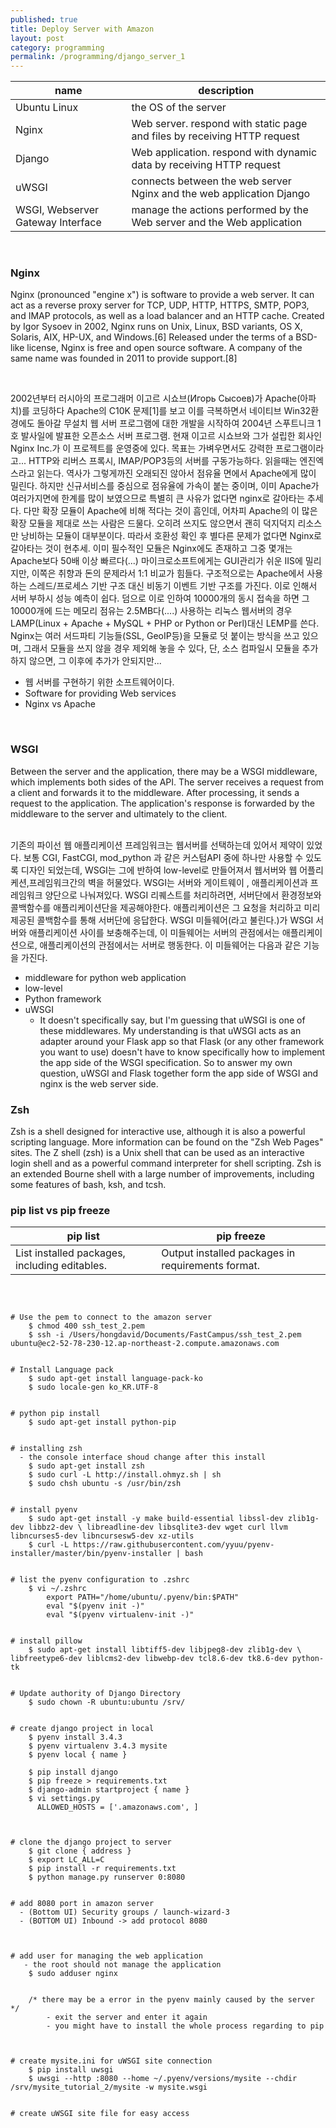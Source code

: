```yaml
---
published: true
title: Deploy Server with Amazon 
layout: post
category: programming
permalink: /programming/django_server_1
---
```



|  name  |  description | 
| --  | -- | 
| Ubuntu Linux | the OS of the server |
| Nginx| Web server. respond with static page and files by receiving HTTP request |
| Django  | Web application. respond with dynamic data by receiving HTTP request | 
| uWSGI | connects between the web server Nginx and the web application Django |
| WSGI, Webserver Gateway Interface | manage the actions performed by the Web server and the Web application |


<br> 

### Nginx

Nginx (pronounced "engine x") is software to provide a web server. It can act as a reverse proxy server for TCP, UDP, HTTP, HTTPS, SMTP, POP3, and IMAP protocols, as well as a load balancer and an HTTP cache.
Created by Igor Sysoev in 2002, Nginx runs on Unix, Linux, BSD variants, OS X, Solaris, AIX, HP-UX, and Windows.[6] Released under the terms of a BSD-like license, Nginx is free and open source software. A company of the same name was founded in 2011 to provide support.[8]
 
<br>
 
2002년부터 러시아의 프로그래머 이고르 시쇼브(Игорь Сысоев)가 Apache(아파치)를 코딩하다 Apache의 C10K 문제[1]를 보고 이를 극복하면서 네이티브 Win32환경에도 돌아갈 무설치 웹 서버 프로그램에 대한 개발을 시작하여 2004년 스푸트니크 1호 발사일에 발표한 오픈소스 서버 프로그램. 현재 이고르 시쇼브와 그가 설립한 회사인 Nginx Inc.가 이 프로젝트를 운영중에 있다. 목표는 가벼우면서도 강력한 프로그램이라고... HTTP와 리버스 프록시, IMAP/POP3등의 서버를 구동가능하다. 
읽을때는 엔진엑스라고 읽는다. 역사가 그렇게까진 오래되진 않아서 점유율 면에서 Apache에게 많이 밀린다. 하지만 신규서비스를 중심으로 점유율에 가속이 붙는 중이며, 이미 Apache가 여러가지면에 한계를 많이 보였으므로 특별히 큰 사유가 없다면 nginx로 갈아타는 추세다. 다만 확장 모듈이 Apache에 비해 적다는 것이 흠인데, 어차피 Apache의 이 많은 확장 모듈을 제대로 쓰는 사람은 드물다. 오히려 쓰지도 않으면서 괜히 덕지덕지 리소스만 낭비하는 모듈이 대부분이다. 따라서 호환성 확인 후 별다른 문제가 없다면 Nginx로 갈아타는 것이 현추세. 이미 필수적인 모듈은 Nginx에도 존재하고 그중 몇개는 Apache보다 50배 이상 빠르다(...) 마이크로소프트에게는 GUI관리가 쉬운 IIS에 밀리지만, 이쪽은 취향과 돈의 문제라서 1:1 비교가 힘들다.
구조적으로는 Apache에서 사용하는 스레드/프로세스 기반 구조 대신 비동기 이벤트 기반 구조를 가진다. 이로 인해서 서버 부하시 성능 예측이 쉽다. 덤으로 이로 인하여 10000개의 동시 접속을 하면 그 10000개에 드는 메모리 점유는 2.5MB다(....) 사용하는 리눅스 웹서버의 경우 LAMP(Linux + Apache + MySQL + PHP or Python or Perl)대신 LEMP를 쓴다. Nginx는 여러 서드파티 기능들(SSL, GeoIP등)을 모듈로 덧 붙이는 방식을 쓰고 있으며, 그래서 모듈을 쓰지 않을 경우 제외해 놓을 수 있다, 단, 소스 컴파일시 모듈을 추가하지 않으면, 그 이후에 추가가 안되지만...
 
- 웹 서버를 구현하기 위한 소프트웨어이다. 
- Software for providing Web services 
- Nginx vs Apache  


<br>

### WSGI
Between the server and the application, there may be a WSGI middleware, which implements both sides of the API. The server receives a request from a client and forwards it to the middleware. After processing, it sends a request to the application. The application's response is forwarded by the middleware to the server and ultimately to the client.

<br> 
기존의 파이선 웹 애플리케이션 프레임워크는 웹서버를 선택하는데 있어서 제약이 있었다. 보통 CGI, FastCGI, mod_python 과 같은 커스텀API 중에 하나만 사용할 수 있도록 디자인 되었는데, WSGI는 그에 반하여 low-level로 만들어져서 웹서버와 웹 어플리케션,프레임워크간의 벽을 허물었다.
WSGI는 서버와 게이트웨이 , 애플리케이션과 프레임워크 양단으로 나눠져있다. WSGI 리퀘스트를 처리하려면, 서버단에서 환경정보와 콜백함수를 애플리케이션단을 제공해야한다. 애플리케이션은 그 요청을 처리하고 미리 제공된 콜백함수를 통해 서버단에 응답한다. WSGI 미들웨어(라고 불린다.)가 WSGI 서버와 애플리케이션 사이를 보충해주는데, 이 미들웨어는 서버의 관점에서는 애플리케이션으로, 애플리케이션의 관점에서는 서버로 행동한다. 이 미들웨어는 다음과 같은 기능을 가진다.

- middleware for python web application 
- low-level 
- Python framework 
- uWSGI
  - It doesn't specifically say, but I'm guessing that uWSGI is one of these middlewares. My understanding is that uWSGI acts as an adapter around your Flask app so that Flask (or any other framework you want to use) doesn't have to know specifically how to implement the app side of the WSGI specification. So to answer my own question, uWSGI and Flask together form the app side of WSGI and nginx is the web server side.


### Zsh 

Zsh is a shell designed for interactive use, although it is also a powerful scripting language. More information can be found on the "Zsh Web Pages" sites.
The Z shell (zsh) is a Unix shell that can be used as an interactive login shell and as a powerful command interpreter for shell scripting. Zsh is an extended Bourne shell with a large number of improvements, including some features of bash, ksh, and tcsh.


### pip list vs pip freeze 

| pip list | pip freeze | 
| -- | -- | 
| List installed packages, including editables. | Output installed packages in requirements format. | 


<br>

```

# Use the pem to connect to the amazon server 
    $ chmod 400 ssh_test_2.pem
    $ ssh -i /Users/hongdavid/Documents/FastCampus/ssh_test_2.pem ubuntu@ec2-52-78-230-12.ap-northeast-2.compute.amazonaws.com


# Install Language pack 
    $ sudo apt-get install language-pack-ko
    $ sudo locale-gen ko_KR.UTF-8


# python pip install 
    $ sudo apt-get install python-pip
 

# installing zsh 
  - the console interface shoud change after this install 
    $ sudo apt-get install zsh
    $ sudo curl -L http://install.ohmyz.sh | sh
    $ sudo chsh ubuntu -s /usr/bin/zsh


# install pyenv 
    $ sudo apt-get install -y make build-essential libssl-dev zlib1g-dev libbz2-dev \ libreadline-dev libsqlite3-dev wget curl llvm libncurses5-dev libncursesw5-dev xz-utils
    $ curl -L https://raw.githubusercontent.com/yyuu/pyenv-installer/master/bin/pyenv-installer | bash


# list the pyenv configuration to .zshrc 
    $ vi ~/.zshrc
        export PATH="/home/ubuntu/.pyenv/bin:$PATH"
        eval "$(pyenv init -)"
        eval "$(pyenv virtualenv-init -)" 


# install pillow 
    $ sudo apt-get install libtiff5-dev libjpeg8-dev zlib1g-dev \ libfreetype6-dev liblcms2-dev libwebp-dev tcl8.6-dev tk8.6-dev python-tk
    
    
# Update authority of Django Directory 
    $ sudo chown -R ubuntu:ubuntu /srv/ 


# create django project in local
    $ pyenv install 3.4.3 
    $ pyenv virtualenv 3.4.3 mysite 
    $ pyenv local { name }

    $ pip install django 
    $ pip freeze > requirements.txt 
    $ django-admin startproject { name }
    $ vi settings.py 
      ALLOWED_HOSTS = ['.amazonaws.com', ]



# clone the django project to server 
    $ git clone { address }
    $ export LC_ALL=C
    $ pip install -r requirements.txt 
    $ python manage.py runserver 0:8080


# add 8080 port in amazon server 
  - (Bottom UI) Security groups / launch-wizard-3 
  - (BOTTOM UI) Inbound -> add protocol 8080



# add user for managing the web application 
   - the root should not manage the application 
    $ sudo adduser nginx

   
    /* there may be a error in the pyenv mainly caused by the server  */  
        - exit the server and enter it again 
        - you might have to install the whole process regarding to pip  



# create mysite.ini for uWSGI site connection 
    $ pip install uwsgi
    $ uwsgi --http :8080 --home ~/.pyenv/versions/mysite --chdir /srv/mysite_tutorial_2/mysite -w mysite.wsgi


# create uWSGI site file for easy access 
    
    






   




 
 
 

 
 

 







```







